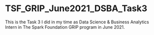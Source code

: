 # TSF_GRIP_June2021_DSBA_Task3
This is the Task 3 I did in my time as Data Science &amp; Business Analytics Intern in The Spark Foundation GRIP program in June 2021. 
